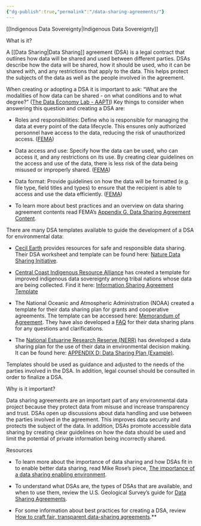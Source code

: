```yaml
---
{"dg-publish":true,"permalink":"/data-sharing-agreements/"}
---
```



[[Indigenous Data Sovereignty\|Indigenous Data Sovereignty]]
 
What is it?

A [[Data Sharing\|Data Sharing]] agreement (DSA) is a legal contract that outlines how data will be shared and used between different parties. DSAs describe how the data will be shared, how it should be used, who it can be shared with, and any restrictions that apply to the data. This helps protect the subjects of the data as well as the people involved in the agreement. 

  

When creating or adopting a DSA it is important to ask: “What are the modalities of how data can be shared - on what conditions and to what degree?” ([The Data Economy Lab - AAPTI](https://thedataeconomylab.com/mindmap/)) Key things to consider when answering this question and creating a DSA are:

- Roles and responsibilities: Define who is responsible for managing the data at every point of the data lifecycle. This ensures only authorized personnel have access to the data, reducing the risk of unauthorized access. ([FEMA](https://www.fema.gov/sites/default/files/2020-06/DATA-SHA.PDF))
    
- Data access and use: Specify how the data can be used, who can access it, and any restrictions on its use. By creating clear guidelines on the access and use of the data, there is less risk of the data being misused or improperly shared. ([FEMA](https://www.fema.gov/sites/default/files/2020-06/DATA-SHA.PDF))
    
- Data format: Provide guidelines on how the data will be formatted (e.g. file type, field titles and types) to ensure that the recipient is able to access and use the data efficiently. ([FEMA](https://www.fema.gov/sites/default/files/2020-06/DATA-SHA.PDF))
    
- To learn more about best practices and an overview on data sharing agreement contents read FEMA’s [Appendix G. Data Sharing Agreement Content](https://fema.gov/sites/default/files/2020-06/DATA-SHA.PDF).
    

  

There are many DSA templates available to guide the development of a DSA for environmental data:

- [Cecil Earth](https://cecilearth.notion.site/Nature-Data-Sharing-Initiative-11bef16bbbe480ed9c13ef1a8cc939c2) provides resources for safe and responsible data sharing. Their DSA worksheet and template can be found here: [Nature Data Sharing Initiative](https://docsend.com/view/qhe9fci2ifhkurh9).
    
- [Central Coast Indigenous Resource Alliance](https://www.ccira.ca/) has created a template for improved indigenous data sovereignty among tribal nations whose data are being collected. Find it here: [Information Sharing Agreement Template](https://www.indigenousguardianstoolkit.ca/sites/default/files/Community%20Resource_Central%20Coast%20Indigenous%20Resource%20Alliance_Draft%20Information%20Sharing%20Agreement%20Template_0.pdf) 
    
- The National Oceanic and Atmospheric Administration (NOAA) created a template for their data sharing plan for grants and cooperative agreements. The template can be accessed here: [Memorandum of Agreement](https://www.iho-machc.org/documents/seabed2030/Agendas/NOAA%20Data%20Sharing%20Agreement%20Template_USA.pdf). They have also developed a [FAQ](https://seagrant.noaa.gov/wp-content/uploads/2023/07/DataSharingPlanFAQ_2020.pdf) for their data sharing plans for any questions and clarifications. 
    
- The [National Estuarine Research Reserve (NERR)](https://coast.noaa.gov/nerrs/) has developed a data sharing plan for the use of their data in environmental decision making. It can be found here: [APPENDIX D: Data Sharing Plan (Example)](https://nerrssciencecollaborative.org/media/files/NERRS_Example_Data_Sharing_Plan.pdf).
    

  

Templates should be used as guidance and adjusted to the needs of the parties involved in the DSA. In addition, legal counsel should be consulted in order to finalize a DSA. 

  

Why is it important?

Data sharing agreements are an important part of any environmental data project because they protect data from misuse and increase transparency and trust. DSAs open up discussions about data handling and use between the parties involved in the agreement. This improves data security and protects the subject of the data. In addition, DSAs promote accessible data sharing by creating clear guidelines on how the data should be used and limit the potential of private information being incorrectly shared. 

  

Resources

- To learn more about the importance of data sharing and how DSAs fit in to enable better data sharing, read Mike Rose’s piece, [The importance of a data sharing enabling environment](https://medium.com/@mikeerose/the-importance-of-a-data-sharing-enabling-environment-a6d7c36acffa).
    
- To understand what DSAs are, the types of DSAs that are available, and when to use them, review the U.S. Geological Survey’s guide for [Data Sharing Agreements](https://www.usgs.gov/data-management/data-sharing-agreements#:~:text=A%20data%20sharing%20agreement%20).
    
- For some information about best practices for creating a DSA, review [How to craft fair, transparent data-sharing agreements](https://www.route-fifty.com/digital-government/2024/01/how-craft-fair-transparent-data-sharing-agreements/393142/).**